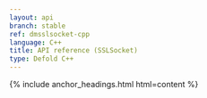 ```yaml
---
layout: api
branch: stable
ref: dmsslsocket-cpp
language: C++
title: API reference (SSLSocket)
type: Defold C++
---
```

{% include anchor_headings.html html=content %}